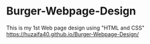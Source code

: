 # Burger-Webpage-Design
 This is my 1st Web page design using "HTML and CSS" https://huzaifa40.github.io/Burger-Webpage-Design/
